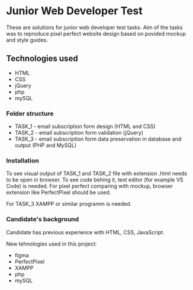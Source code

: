# Junior Web Developer Test

These are solutions for junior web developer test tasks. Aim of the tasks was to reproduce pixel perfect website design based on povided mockup and style guides. 

##  Technologies used

* HTML
* CSS
* jQuery
* php
* mySQL

### Folder structure

* TASK_1 - email subscription form design (HTML and CSS)
* TASK_2 - email subscription form validation (jQuery)
* TASK_3 - email subscription form data preservation in database and output (PHP and MySQL)

### Installation

To see visual output of TASK_1 and TASK_2 file with extension .html needs to be open in browser. To see code behing it, text editor (for example VS Code) is needed. For pixel perfect comparing with mockup, browser extension like PerfectPixel should be used.

For TASK_3 XAMPP or similar programm is needed.

### Candidate's background

Candidate has previous experience with HTML, CSS, JavaScript.

New tehnologies used in this project:
* figma
* PerfectPixel
* XAMPP
* php
* mySQL

